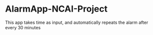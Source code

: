 # AlarmApp-NCAI-Project

This app takes time as input, and automatically repeats the alarm after every 30 minutes
